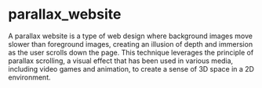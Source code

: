 # parallax_website
A parallax website is a type of web design where background images move slower than foreground images, creating an illusion of depth and immersion as the user scrolls down the page.
This technique leverages the principle of parallax scrolling, a visual effect that has been used in various media, including video games and animation, to create a sense of 3D space in a 2D environment.
